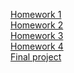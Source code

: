 [Homework 1](https://github.com/Destinyks/genius-homework/tree/main/homework-1)<br>
[Homework 2](destinyks.github.io/genius-homework/homework-2)<br>
[Homework 3](destinyks.github.io/genius-homework/homework-3)<br>
[Homework 4](destinyks.github.io/genius-homework/homework-4)<br>
[Final project](destinyks.github.io/genius-homework/final-project)<br>
